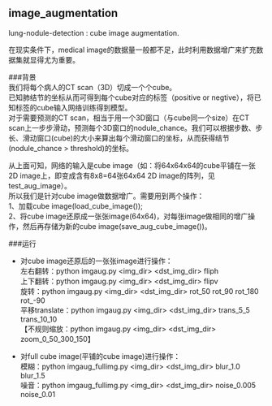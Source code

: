 ## image_augmentation
lung-nodule-detection : cube image augmentation.

在现实条件下，medical image的数据量一般都不足，此时利用数据增广来扩充数据集就显得尤为重要。

###背景 <br>
我们将每个病人的CT scan（3D）切成一个个cube。 <br>
已知肺结节的坐标从而可得到每个cube对应的标签（positive or negtive），将已知标签的cube输入网络训练得到模型。 <br>
对于需要预测的CT scan，相当于用一个3D窗口（与cube同一个size）在CT scan上一步步滑动，预测每个3D窗口的nodule_chance。我们可以根据步数、步长、滑动窗口(cube)的大小来算出每个滑动窗口的坐标，从而获得结节(nodule_chance > threshold)的坐标。 

从上面可知，网络的输入是cube image（如：将64x64x64的cube平铺在一张2D image上，即变成含有8x8=64张64x64 2D image的阵列，见test_aug_image）。 <br>
所以我们是针对cube image做数据增广。需要用到两个操作： <br>
1、加载cube image(load_cube_image()); <br>
2、将cube image还原成一张张image(64x64)，对每张image做相同的增广操作，然后再存储为新的cube image(save_aug_cube_image())。

###运行<br>
- 对cube image还原后的一张张image进行操作：<br>
左右翻转：python imgaug.py <img_dir> <dst_img_dir> fliph <br>
上下翻转：python imgaug.py <img_dir> <dst_img_dir> flipv <br>
旋转：python imgaug.py <img_dir> <dst_img_dir> rot_50 rot_90 rot_180 rot_-90 <br>
平移translate：python imgaug.py <img_dir> <dst_img_dir> trans_5_5 trans_10_10<br>
【不规则缩放：python imgaug.py <img_dir> <dst_img_dir> zoom_0_50_300_150】<br> 

- 对full cube image(平铺的cube image)进行操作：<br>
模糊：python imgaug_fullimg.py <img_dir> <dst_img_dir> blur_1.0 blur_1.5 <br>
噪音：python imgaug_fullimg.py <img_dir> <dst_img_dir> noise_0.005 noise_0.01 <br>
